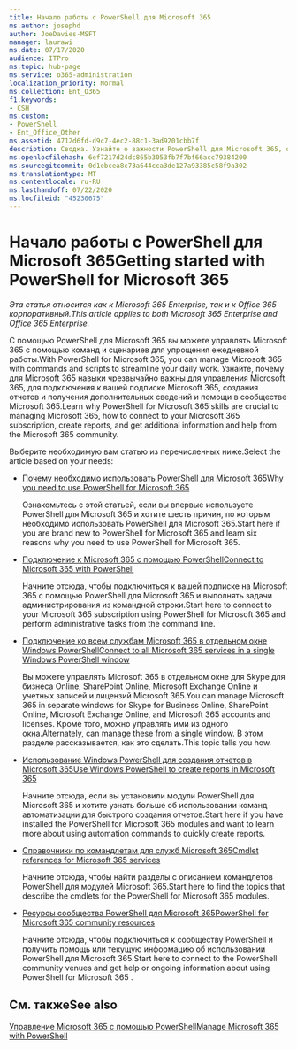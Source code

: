 ```yaml
---
title: Начало работы с PowerShell для Microsoft 365
ms.author: josephd
author: JoeDavies-MSFT
manager: laurawi
ms.date: 07/17/2020
audience: ITPro
ms.topic: hub-page
ms.service: o365-administration
localization_priority: Normal
ms.collection: Ent_O365
f1.keywords:
- CSH
ms.custom:
- PowerShell
- Ent_Office_Other
ms.assetid: 4712d6fd-d9c7-4ec2-88c1-3ad9201cbb7f
description: Сводка. Узнайте о важности PowerShell для Microsoft 365, обратитесь к своему клиенту Microsoft 365 и получите помощь.
ms.openlocfilehash: 6ef7217d24dc865b3053fb7f7bf66acc79384200
ms.sourcegitcommit: 0d1ebcea8c73a644cca3de127a93385c58f9a302
ms.translationtype: MT
ms.contentlocale: ru-RU
ms.lasthandoff: 07/22/2020
ms.locfileid: "45230675"
---
```

# <a name="getting-started-with-powershell-for-microsoft-365"></a><span data-ttu-id="5be08-103">Начало работы с PowerShell для Microsoft 365</span><span class="sxs-lookup"><span data-stu-id="5be08-103">Getting started with PowerShell for Microsoft 365</span></span>

<span data-ttu-id="5be08-104">*Эта статья относится как к Microsoft 365 Enterprise, так и к Office 365 корпоративный.*</span><span class="sxs-lookup"><span data-stu-id="5be08-104">*This article applies to both Microsoft 365 Enterprise and Office 365 Enterprise.*</span></span>

<span data-ttu-id="5be08-105">С помощью PowerShell для Microsoft 365 вы можете управлять Microsoft 365 с помощью команд и сценариев для упрощения ежедневной работы.</span><span class="sxs-lookup"><span data-stu-id="5be08-105">With PowerShell for Microsoft 365, you can manage Microsoft 365 with commands and scripts to streamline your daily work.</span></span> <span data-ttu-id="5be08-106">Узнайте, почему для Microsoft 365 навыки чрезвычайно важны для управления Microsoft 365, для подключения к вашей подписке Microsoft 365, создания отчетов и получения дополнительных сведений и помощи в сообществе Microsoft 365.</span><span class="sxs-lookup"><span data-stu-id="5be08-106">Learn why PowerShell for Microsoft 365 skills are crucial to managing Microsoft 365, how to connect to your Microsoft 365 subscription, create reports, and get additional information and help from the Microsoft 365 community.</span></span>
  
<span data-ttu-id="5be08-107">Выберите необходимую вам статью из перечисленных ниже.</span><span class="sxs-lookup"><span data-stu-id="5be08-107">Select the article based on your needs:</span></span>
  
- [<span data-ttu-id="5be08-108">Почему необходимо использовать PowerShell для Microsoft 365</span><span class="sxs-lookup"><span data-stu-id="5be08-108">Why you need to use PowerShell for Microsoft 365</span></span>](why-you-need-to-use-office-365-powershell.md)
    
    <span data-ttu-id="5be08-109">Ознакомьтесь с этой статьей, если вы впервые используете PowerShell для Microsoft 365 и хотите шесть причин, по которым необходимо использовать PowerShell для Microsoft 365.</span><span class="sxs-lookup"><span data-stu-id="5be08-109">Start here if you are brand new to PowerShell for Microsoft 365 and learn six reasons why you need to use PowerShell for Microsoft 365.</span></span> 
    
- [<span data-ttu-id="5be08-110">Подключение к Microsoft 365 с помощью PowerShell</span><span class="sxs-lookup"><span data-stu-id="5be08-110">Connect to Microsoft 365 with PowerShell</span></span>](connect-to-office-365-powershell.md)
    
    <span data-ttu-id="5be08-111">Начните отсюда, чтобы подключиться к вашей подписке на Microsoft 365 с помощью PowerShell для Microsoft 365 и выполнять задачи администрирования из командной строки.</span><span class="sxs-lookup"><span data-stu-id="5be08-111">Start here to connect to your Microsoft 365 subscription using PowerShell for Microsoft 365 and perform administrative tasks from the command line.</span></span>
    
- [<span data-ttu-id="5be08-112">Подключение ко всем службам Microsoft 365 в отдельном окне Windows PowerShell</span><span class="sxs-lookup"><span data-stu-id="5be08-112">Connect to all Microsoft 365 services in a single Windows PowerShell window</span></span>](connect-to-all-office-365-services-in-a-single-windows-powershell-window.md)
    
    <span data-ttu-id="5be08-113">Вы можете управлять Microsoft 365 в отдельном окне для Skype для бизнеса Online, SharePoint Online, Microsoft Exchange Online и учетных записей и лицензий Microsoft 365.</span><span class="sxs-lookup"><span data-stu-id="5be08-113">You can manage Microsoft 365 in separate windows for Skype for Business Online, SharePoint Online, Microsoft Exchange Online, and Microsoft 365 accounts and licenses.</span></span> <span data-ttu-id="5be08-114">Кроме того, можно управлять ими из одного окна.</span><span class="sxs-lookup"><span data-stu-id="5be08-114">Alternately, can manage these from a single window.</span></span> <span data-ttu-id="5be08-115">В этом разделе рассказывается, как это сделать.</span><span class="sxs-lookup"><span data-stu-id="5be08-115">This topic tells you how.</span></span>
    
- [<span data-ttu-id="5be08-116">Использование Windows PowerShell для создания отчетов в Microsoft 365</span><span class="sxs-lookup"><span data-stu-id="5be08-116">Use Windows PowerShell to create reports in Microsoft 365</span></span>](use-windows-powershell-to-create-reports-in-office-365.md)
    
    <span data-ttu-id="5be08-117">Начните отсюда, если вы установили модули PowerShell для Microsoft 365 и хотите узнать больше об использовании команд автоматизации для быстрого создания отчетов.</span><span class="sxs-lookup"><span data-stu-id="5be08-117">Start here if you have installed the PowerShell for Microsoft 365 modules and want to learn more about using automation commands to quickly create reports.</span></span> 
    
- [<span data-ttu-id="5be08-118">Справочники по командлетам для служб Microsoft 365</span><span class="sxs-lookup"><span data-stu-id="5be08-118">Cmdlet references for Microsoft 365 services</span></span>](cmdlet-references-for-office-365-services.md)
    
    <span data-ttu-id="5be08-119">Начните отсюда, чтобы найти разделы с описанием командлетов PowerShell для модулей Microsoft 365.</span><span class="sxs-lookup"><span data-stu-id="5be08-119">Start here to find the topics that describe the cmdlets for the PowerShell for Microsoft 365 modules.</span></span>
    
- [<span data-ttu-id="5be08-120">Ресурсы сообщества PowerShell для Microsoft 365</span><span class="sxs-lookup"><span data-stu-id="5be08-120">PowerShell for Microsoft 365 community resources</span></span>](office-365-powershell-community-resources.md)
    
    <span data-ttu-id="5be08-121">Начните отсюда, чтобы подключиться к сообществу PowerShell и получить помощь или текущую информацию об использовании PowerShell для Microsoft 365.</span><span class="sxs-lookup"><span data-stu-id="5be08-121">Start here to connect to the PowerShell community venues and get help or ongoing information about using PowerShell for Microsoft 365 .</span></span>
    
## <a name="see-also"></a><span data-ttu-id="5be08-122">См. также</span><span class="sxs-lookup"><span data-stu-id="5be08-122">See also</span></span>

[<span data-ttu-id="5be08-123">Управление Microsoft 365 с помощью PowerShell</span><span class="sxs-lookup"><span data-stu-id="5be08-123">Manage Microsoft 365 with PowerShell</span></span>](manage-office-365-with-office-365-powershell.md)

